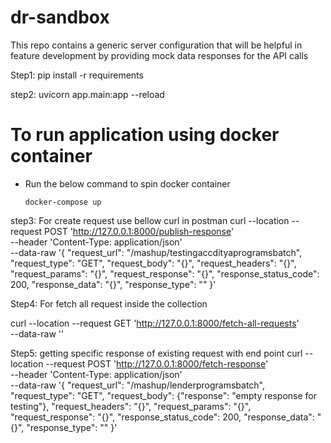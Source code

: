 # dr-sandbox
This repo contains a generic server configuration that will be helpful in feature development by providing mock data responses for the API calls

Step1: pip install -r requirements

step2: uvicorn app.main:app --reload

# To run application using docker container
* Run the below command to spin docker container
    ```
    docker-compose up
    ```

step3: For create request use bellow curl in postman
curl --location --request POST 'http://127.0.0.1:8000/publish-response' \
--header 'Content-Type: application/json' \
--data-raw '{
    "request_url": "/mashup/testingaccdityaprogramsbatch",
    "request_type": "GET",
    "request_body": "{}",
    "request_headers": "{}",
    "request_params": "{}",
    "request_response": "{}",
    "response_status_code": 200,
    "response_data": "{}",
    "response_type": ""
}'

Step4: For fetch all request inside the collection 

curl --location --request GET 'http://127.0.0.1:8000/fetch-all-requests' \
--data-raw ''


Step5: getting specific response of existing request with end point
curl --location --request POST 'http://127.0.0.1:8000/fetch-response' \
--header 'Content-Type: application/json' \
--data-raw '{
    "request_url": "/mashup/lenderprogramsbatch",
    "request_type": "GET",
    "request_body": {"response": "empty response for testing"},
    "request_headers": "{}",
    "request_params": "{}",
    "request_response": "{}",
    "response_status_code": 200,
    "response_data": "{}",
    "response_type": ""
}'